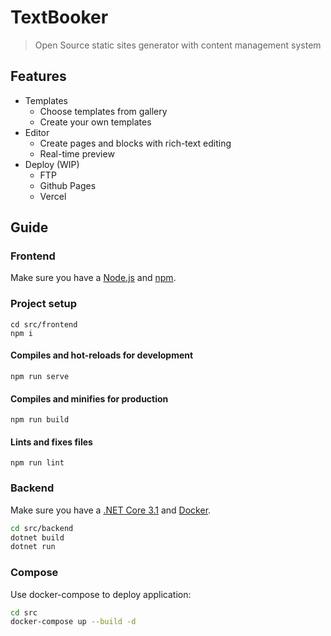 # TextBooker

> Open Source static sites generator with content management system

## Features

- Templates
  - Choose templates from gallery
  - Create your own templates
- Editor
  - Сreate pages and blocks with rich-text editing
  - Real-time preview
- Deploy (WIP)
  - FTP
  - Github Pages
  - Vercel

## Guide

### Frontend

Make sure you have a [Node.js](https://nodejs.org/) and [npm](https://www.npmjs.com/).

### Project setup

```
cd src/frontend
npm i
```

#### Compiles and hot-reloads for development

```
npm run serve
```

#### Compiles and minifies for production

```
npm run build
```

#### Lints and fixes files

```
npm run lint
```

### Backend

Make sure you have a [.NET Core 3.1](https://dotnet.microsoft.com/download) and [Docker](https://www.docker.com/).

```sh
cd src/backend
dotnet build
dotnet run
```

### Compose

Use docker-compose to deploy application:

```sh
cd src
docker-compose up --build -d
```
